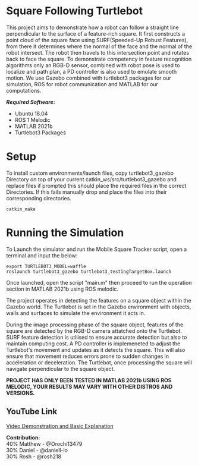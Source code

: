 # Square Following Turtlebot 
This project aims to demonstrate how a robot can follow a straight line perpendicular to the surface of a feature-rich square. It first constructs a point cloud of the square face using SURF(Speeded-Up Robust Features), from there it determines where the normal of the face and the normal of the robot intersect. The robot then travels to this intersection point and rotates back to face the square. To demonstrate competency in feature recognition algorithms only an RGB-D sensor, combined with robot pose is used to localize and path plan, a PD controller is also used to emulate smooth motion. We use Gazebo combined with turtlebot3 packages for our simulation, ROS for robot communication and MATLAB for our computations.

<b><i>Required Software:</i></b>
- Ubuntu 18.04
- ROS 1 Melodic
- MATLAB 2021b
- Turtlebot3 Packages

# Setup
To install custom environments/launch files, copy turtlebot3_gazebo Directory on top of your current catkin_ws/src/turtlebot3_gazebo and replace files if prompted this should place the required files in the correct Directories. If this fails manually drop and place the files into their corresponding directories.
```
catkin_make
```
# Running the Simulation
To Launch the simulator and run the Mobile Square Tracker script, open a terminal and input the below:

```
export TURTLEBOT3_MODEL=waffle
roslaunch turtlebot3_gazebo turtlebot3_testingTargetBox.launch 
```

Once launched, open the script "main.m" then proceed to run the operation section in MATLAB 2021b using ROS melodic.

The project operates in detecting the features on a square object within the Gazebo world. The Turtlebot is set in the Gazebo environment with objects, walls and surfaces to simulate the environment it acts in. 

During the image processing phase of the square object, features of the square are detected by the RGB-D camera attatched onto the Turtlebot. SURF feature detection is utilised to ensure accurate detection but also to maintain computing cost. A PD controller is implemeneted to adjust the Turtlebot's movement and updates as it detects the square. This will also ensure that movement reduces errors prone to sudden changes in acceleration or deceleration.
The Turtlebot, once processing the square will navigate perpendicular to the square object.

**PROJECT HAS ONLY BEEN TESTED IN MATLAB 2021b USING ROS MELODIC, YOUR RESULTS MAY VARY WITH OTHER DISTROS AND VERSIONS.**

## YouTube Link
[Video Demonstration and Basic Explanation](https://www.youtube.com/watch?v=w8NGltZLQT4)

<b>Contribution:</b>\
40% Matthew - @Orochi13479\
30% Daniel - @daniell-lo\
30% Rosh - @rosh218

